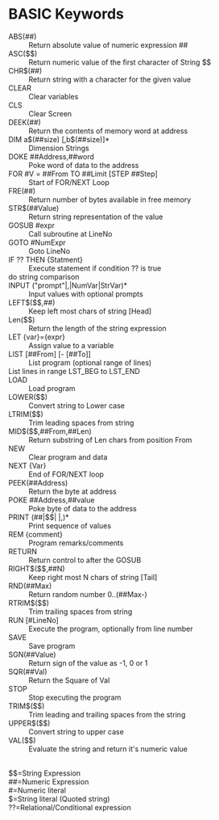 <html><body>
<h1>BASIC Keywords</h1>
<dl compact>
<dt> ABS(##)<dd>Return absolute value of numeric expression ##
<dt> ASC($$)<dd>Return numeric value of the first character of String $$
<dt> CHR$(##)<dd>Return string with a character for the given value
<dt> CLEAR<dd>Clear variables
<dt> CLS<dd>Clear Screen
<dt> DEEK(##)<dd>Return the contents of memory word at address
<dt> DIM  a$(##size) [,b$(##size)]*<dd>Dimension Strings
<dt> DOKE ##Address,##word<dd>Poke word of data to the address
<dt> FOR #V = ##From TO ##Limit [STEP ##Step]<dd>Start of FOR/NEXT Loop
<dt> FRE(##)<dd>Return number of bytes available in free memory
<dt> STR$(##Value)<dd>Return string representation of the value
<dt> GOSUB #expr<dd>Call subroutine at LineNo
<dt> GOTO #NumExpr<dd>Goto LineNo
<dt> IF ?? THEN {Statment}<dd>Execute statement if condition ?? is true
<dt> do string comparison
<dt> INPUT ("prompt"|,|NumVar|StrVar)*<dd>Input values with optional prompts
<dt> LEFT$($$,##)<dd>Keep left most chars of string [Head]
<dt> Len($$)<dd>Return the length of the string expression
<dt> LET {var}={expr}<dd>Assign value to a variable
<dt> LIST [##From] [- [##To]]<dd>List program (optional range of lines)
<dt> List lines in range LST_BEG to LST_END
<dt> LOAD<dd>Load program
<dt> LOWER($$)<dd>Convert string to Lower case
<dt> LTRIM($$)<dd>Trim leading spaces from string
<dt> MID$($$,##From,##Len)<dd>Return substring of Len chars from position From
<dt> NEW<dd>Clear program and data
<dt> NEXT {Var}<dd>End of FOR/NEXT loop
<dt> PEEK(##Address)<dd>Return the byte at address
<dt> POKE ##Address,##value<dd>Poke byte of data to the address
<dt> PRINT (##|$$| |,)*<dd>Print sequence of values
<dt> REM {comment}<dd>Program remarks/comments
<dt> RETURN<dd>Return control to after the GOSUB
<dt> RIGHT$($$,##N)<dd>Keep right most N chars of string [Tail]
<dt> RND(##Max)<dd>Return random number 0..(##Max-)
<dt> RTRIM$($$)<dd>Trim trailing spaces from string
<dt> RUN [#LineNo]<dd>Execute the program, optionally from line number
<dt> SAVE<dd>Save program
<dt> SGN(##Value)<dd>Return sign of the value as  -1, 0 or 1
<dt> SQR(##Val)<dd>Return the Square of Val
<dt> STOP<dd>Stop executing the program
<dt> TRIM$($$)<dd>Trim leading and trailing spaces from the string
<dt> UPPER$($$)<dd>Convert string to upper case
<dt> VAL($$)<dd>Evaluate the string and return it's numeric value
</dl>
<br>$$=String Expression
<br>##=Numeric Expression
<br>#=Numeric literal
<br>$=String literal (Quoted string)
<br>??=Relational/Conditional expression
</body>
</html>
